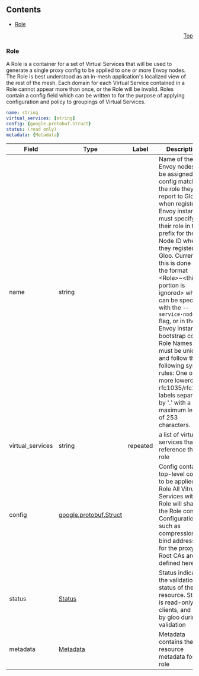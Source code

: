 <a name="top"></a>

## Contents
  - [Role](#gloo.api.v1.Role)



<a name="role"></a>
<p align="right"><a href="#top">Top</a></p>




<a name="gloo.api.v1.Role"></a>

### Role
A Role is a container for a set of Virtual Services that will be used to generate a single proxy config
to be applied to one or more Envoy nodes. The Role is best understood as an in-mesh application&#39;s localized view
of the rest of the mesh.
Each domain for each Virtual Service contained in a Role cannot appear more than once, or the Role
will be invalid.
Roles contain a config field which can be written to for the purpose of applying configuration and policy
to groupings of Virtual Services.


```yaml
name: string
virtual_services: [string]
config: {google.protobuf.Struct}
status: (read only)
metadata: {Metadata}

```
| Field | Type | Label | Description |
| ----- | ---- | ----- | ----------- |
| name | string |  | Name of the role. Envoy nodes will be assigned a config matching the role they report to Gloo when registering Envoy instances must specify their role in the prefix for their Node ID when they register to Gloo. Currently this is done in the format &lt;Role&gt;~&lt;this portion is ignored&gt; which can be specified with the `--service-node` flag, or in the Envoy instance&#39;s bootstrap config. Role Names must be unique and follow the following syntax rules: One or more lowercase rfc1035/rfc1123 labels separated by &#39;.&#39; with a maximum length of 253 characters. |
| virtual_services | string | repeated | a list of virtual services that reference this role |
| config | [google.protobuf.Struct](https://developers.google.com/protocol-buffers/docs/reference/csharp/class/google/protobuf/well-known-types/struct) |  | Config contains top-level config to be applied to a Role All Vitrual Services within a Role will share the Role config Configuration such as compression, bind address(es) for the proxy, Root CAs are defined here |
| status | [Status](status.md#gloo.api.v1.Status) |  | Status indicates the validation status of the role resource. Status is read-only by clients, and set by gloo during validation |
| metadata | [Metadata](metadata.md#gloo.api.v1.Metadata) |  | Metadata contains the resource metadata for the role |





 

 

 

